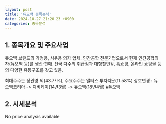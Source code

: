 ```yaml
---
layout: post
title: '듀오백 종목분석'
date: 2024-10-27 21:20:23 +0900
categories: 종목분석
---
```


## 1. 종목개요 및 주요사업

듀오백 브랜드의 가정용, 사무용 의자 업체. 인간공학 전문기업으로서 현재 인간공학의자(듀오백 등)를 생산·판매. 전국 다수의 취급점과 대형할인점, 홈쇼핑, 온라인 쇼핑몰 등의 다양한 유통구조를 갖고 있음.

최대주주는 정관영 외(43.77%), 주요주주는 앨터스 투자자문(11.58%) 상호변경 : 듀오백코리아 -> 디비케이(14년3월) -> 듀오백(18년4월)
[#듀오백](#)

## 2. 시세분석

No price analysis available
